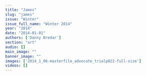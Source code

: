 ```yaml
---
title: "James"
slug: "james"
issue: "Winter"
issue_full_name: "Winter 2014"
year: "2014"
date: "2014-01-01"
authors: ['Danny Bredar']
section: "art"
audio: []
main_image: ""
banner_image: ""
images: ['2014_1_06-masterfile_advocate_trialp022-full-size']
videos: []
---
```


